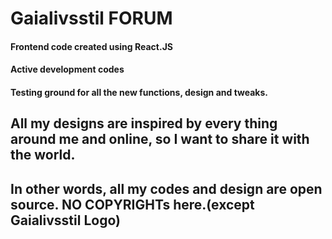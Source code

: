 # Gaialivsstil FORUM

#### Frontend code created using React.JS

#### Active development codes

#### Testing ground for all the new functions, design and tweaks.

## All my designs are inspired by every thing around me and online, so I want to share it with the world.

## In other words, all my codes and design are open source. NO COPYRIGHTs here.(except Gaialivsstil Logo)
